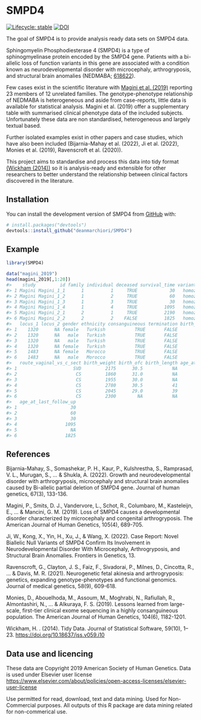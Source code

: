 
<!-- README.md is generated from README.Rmd. Please edit that file -->

# SMPD4

<!-- badges: start -->

[![Lifecycle:
stable](https://img.shields.io/badge/lifecycle-stable-brightgreen.svg)](https://lifecycle.r-lib.org/articles/stages.html#stable)
[![DOI](https://zenodo.org/badge/DOI/10.5281/zenodo.7071092.svg)](https://doi.org/10.5281/zenodo.7071092)
<!-- badges: end -->

The goal of SMPD4 is to provide analysis ready data sets on SMPD4 data.

Sphingomyelin Phosphodiesterase 4 (SMPD4) is a type of sphinogmyelinase
protein encoded by the SMPD4 gene. Patients with a bi-allelic loss of
function variants in this gene are associated with a condition known as
neurodevelopmental disorder with microcephaly, arthrogryposis, and
structural brain anomalies (NEDMABA;
[618622](https://omim.org/entry/618622)).

Few cases exist in the scientific literature with [Magini et
al. (2019)](https://doi.org/10.1016/j.ajhg.2019.08.006) reporting 23
members of 12 unrelated families. The genotype-phenotype relationship of
NEDMABA is heterogeneous and aside from case-reports, little data is
available for statistical analysis. Magini et al. (2019) offer a
supplementary table with summarised clinical phenotype data of the
included subjects. Unfortunately these data are non standardised,
heterogeneous and largely textual based.

Further isolated examples exist in other papers and case studies, which
have also been included (Bijarnia-Mahay et al. (2022), Ji et al. (2022),
Monies et al. (2019), Ravenscroft et al. (2020)).

This project aims to standardise and process this data into tidy format
[(Wickham (2014))](https://doi.org/10.1016/j.ajhg.2019.08.006) so it is
analysis-ready and extensible for other researchers to better understand
the relationship between clinical factors discovered in the literature.

## Installation

You can install the development version of SMPD4 from
[GitHub](https://github.com/deanmarchiori/SMPD4) with:

``` r
# install.packages("devtools")
devtools::install_github("deanmarchiori/SMPD4")
```

## Example

``` r
library(SMPD4)

data("magini_2019")
head(magini_2019[,1:20])
#>    study         id family individual deceased survival_time variant_type
#> 1 Magini Magini_1_1      1          1     TRUE            30   homozygote
#> 2 Magini Magini_1_2      1          2     TRUE            60   homozygote
#> 3 Magini Magini_1_3      1          3     TRUE            30   homozygote
#> 4 Magini Magini_1_4      1          4     TRUE          1095   homozygote
#> 5 Magini Magini_2_1      2          1     TRUE          2190   homozygote
#> 6 Magini Magini_2_2      2          2    FALSE          1825   homozygote
#>   locus_1 locus_2 gender ethnicity consanguineous termination birth_gestation
#> 1    1320      NA female   Turkish           TRUE       FALSE              39
#> 2    1320      NA   male   Turkish           TRUE       FALSE              37
#> 3    1320      NA   male   Turkish           TRUE       FALSE              36
#> 4    1320      NA female   Turkish           TRUE       FALSE              38
#> 5    1483      NA female   Morocco           TRUE       FALSE              37
#> 6    1483      NA   male   Morocco           TRUE       FALSE              37
#>   route_vaginal_vs_c_sect birth_weight birth_ofc birth_length age_at_demise
#> 1                     SVD         2175      30.5           NA            30
#> 2                      CS         1860      31.0           NA            60
#> 3                      CS         1955      30.0           NA             2
#> 4                      CS         2780      30.5           41          1095
#> 5                      CS         2045      29.0           39          2190
#> 6                      CS         2300        NA           NA            NA
#>   age_at_last_follow_up
#> 1                    30
#> 2                    60
#> 3                    30
#> 4                  1095
#> 5                    NA
#> 6                  1825
```

## References

Bijarnia-Mahay, S., Somashekar, P. H., Kaur, P., Kulshrestha, S.,
Ramprasad, V. L., Murugan, S., … & Shukla, A. (2022). Growth and
neurodevelopmental disorder with arthrogryposis, microcephaly and
structural brain anomalies caused by Bi-allelic partial deletion of
SMPD4 gene. Journal of human genetics, 67(3), 133-136.

Magini, P., Smits, D. J., Vandervore, L., Schot, R., Columbaro, M.,
Kasteleijn, E., … & Mancini, G. M. (2019). Loss of SMPD4 causes a
developmental disorder characterized by microcephaly and congenital
arthrogryposis. The American Journal of Human Genetics, 105(4), 689-705.

Ji, W., Kong, X., Yin, H., Xu, J., & Wang, X. (2022). Case Report: Novel
Biallelic Null Variants of SMPD4 Confirm Its Involvement in
Neurodevelopmental Disorder With Microcephaly, Arthrogryposis, and
Structural Brain Anomalies. Frontiers in Genetics, 13.

Ravenscroft, G., Clayton, J. S., Faiz, F., Sivadorai, P., Milnes, D.,
Cincotta, R., … & Davis, M. R. (2021). Neurogenetic fetal akinesia and
arthrogryposis: genetics, expanding genotype-phenotypes and functional
genomics. Journal of medical genetics, 58(9), 609-618.

Monies, D., Abouelhoda, M., Assoum, M., Moghrabi, N., Rafiullah, R.,
Almontashiri, N., … & Alkuraya, F. S. (2019). Lessons learned from
large-scale, first-tier clinical exome sequencing in a highly
consanguineous population. The American Journal of Human Genetics,
104(6), 1182-1201.

Wickham, H. . (2014). Tidy Data. Journal of Statistical Software,
59(10), 1–23. <https://doi.org/10.18637/jss.v059.i10>

## Data use and licencing

These data are Copyright 2019 American Society of Human Genetics. Data
is used under Elsevier user license
<https://www.elsevier.com/about/policies/open-access-licenses/elsevier-user-license>

Use permitted for read, download, text and data mining. Used for
Non-Commercial purposes. All outputs of this R package are data mining
related for non-commerical use.
